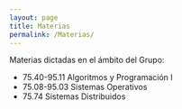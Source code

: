 ```yaml
---
layout: page
title: Materias
permalink: /Materias/
---
```


Materias dictadas en el ámbito del Grupo:

* 75.40-95.11 Algoritmos y Programación I 
* 75.08-95.03 Sistemas Operativos
* 75.74       Sistemas Distribuidos

